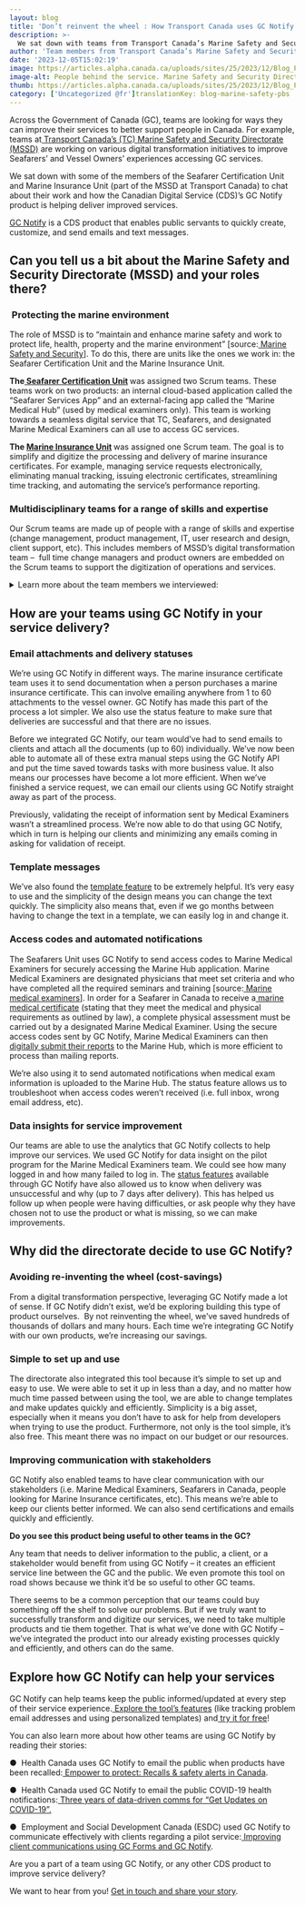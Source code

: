 ```yaml
---
layout: blog
title: 'Don’t reinvent the wheel : How Transport Canada uses GC Notify'
description: >-
  We sat down with teams from Transport Canada’s Marine Safety and Security Directorate (MSSD) to discuss how they’re using GC Notify to improve services for Seafarers and Vessel Owners.
author: 'Team members from Transport Canada’s Marine Safety and Security Directorate (MSSD)'
date: '2023-12-05T15:02:19'
image: https://articles.alpha.canada.ca/uploads/sites/25/2023/12/Blog_PBS_MarineSafetySecurityTransportCanada_EN.jpg
image-alt: People behind the service. Marine Safety and Security Directorate (MSSD) Seafarer Certification Unit and Marine Insurance Unit on a blue water background with a black and white lifesaver.
thumb: https://articles.alpha.canada.ca/uploads/sites/25/2023/12/Blog_PBS_MarineSafetySecurityTransportCanada_EN.jpg
category: ['Uncategorized @fr']translationKey: blog-marine-safety-pbs
---
```


<p>Across the Government of Canada (GC), teams are looking for ways they can improve their services to better support people in Canada. For example, teams at<a href="https://tc.canada.ca/en/marine-transportation/marine-safety/marine-safety-security" target="_blank" rel="noreferrer noopener"> Transport Canada&#8217;s (TC) Marine Safety and Security Directorate (MSSD)</a> are working on various digital transformation initiatives to improve Seafarers&#8217; and Vessel Owners’ experiences accessing GC services.</p>



<p>We sat down with some of the members of the Seafarer Certification Unit and Marine Insurance Unit (part of the MSSD at Transport Canada) to chat about their work and how the Canadian Digital Service (CDS)’s GC Notify product is helping deliver improved services.</p>



<p><a href="https://notification.canada.ca/features?utm_source=Blog&amp;utm_medium=Mailchimp&amp;utm_campaign=MSSD&amp;utm_id=MSSD+blog&amp;utm_content=EN" target="_blank" rel="noreferrer noopener">GC Notify</a> is a CDS product that enables public servants to quickly create, customize, and send emails and text messages.</p>



<h2 class="wp-block-heading" id="h-can-you-tell-us-a-bit-about-the-marine-safety-and-security-directorate-mssd-and-your-roles-there"><strong>Can you tell us a bit about the Marine Safety and Security Directorate (MSSD) and your roles there?</strong></h2>



<h3 class="wp-block-heading" id="h-nbsp-protecting-the-marine-environment"><strong>&nbsp;Protecting the marine environment</strong></h3>



<p>The role of MSSD is to “maintain and enhance marine safety and work to protect life, health, property and the marine environment” [source:<a href="https://tc.canada.ca/en/marine-transportation/marine-safety/marine-safety-security" target="_blank" rel="noreferrer noopener"> Marine Safety and Security</a>]. To do this, there are units like the ones we work in: the Seafarer Certification Unit and the Marine Insurance Unit.</p>



<p><strong>The</strong><a href="https://tc.canada.ca/en/marine-transportation/seafarer-certification" target="_blank" rel="noreferrer noopener"><strong> Seafarer Certification Unit</strong></a><strong> </strong>was assigned two Scrum teams. These teams work on two products: an internal cloud-based application called the “Seafarer Services App” and an external-facing app called the “Marine Medical Hub” (used by medical examiners only). This team is working towards a seamless digital service that TC, Seafarers, and designated Marine Medical Examiners can all use to access GC services.</p>



<p><strong>The </strong><a href="https://tc.canada.ca/en/marine-transportation/marine-pollution-environmental-response/marine-insurance-certificate" target="_blank" rel="noreferrer noopener"><strong>Marine Insurance Unit</strong></a><strong> </strong>was assigned one Scrum team. The goal is to simplify and digitize the processing and delivery of marine insurance certificates. For example, managing service requests electronically, eliminating manual tracking, issuing electronic certificates, streamlining time tracking, and automating the service’s performance reporting.</p>



<h3 class="wp-block-heading"><strong>Multidisciplinary teams for a range of skills and expertise</strong></h3>



<p>Our Scrum teams are made up of people with a range of skills and expertise (change management, product management, IT, user research and design, client support, etc). This includes members of MSSD’s digital transformation team –&nbsp; full time change managers and product owners are embedded on the Scrum teams to support the digitization of operations and services.</p>



<details class="wp-block-cds-snc-accordion"><summary> Learn more about the team members we interviewed:</summary>
<p><strong>Hugo Pellerin (Change Manager and Digital Transformation Advisor)</strong> is part of MSSD’s transformation team and has extensive experience working on various transformation initiatives. Hugo acts as senior advisor for the implementation of MSSD’s digital strategy. He is trained and certified in change management, and he also supports the Seafarer Certification Unit in the adoption of their new and improved business processes and IT solutions.</p>



<p><strong>Shailen Parbhoo (Product Strategist </strong>– <strong>Seafarer Services)</strong> is a consultant with years of experience working on digital transformation initiatives in the private and public sector. Shailen also has experience in leading multiple product owners through building strategies and roadmaps to focus on delivering value and is agile certified in product management principles.</p>



<p><strong>Louis Fahrendorff (Product Owner – Seafarer Services)</strong> is part of MSSD’s transformation team and has experience working with development teams and UX designers in the private and public sectors. Louis has also developed and implemented product visions for various types of services and programs, including products and services to support the directorate, businesses, and citizens.</p>



<p><strong>Michael Peter Barker (Product Owner &#8211; Seafarer Services)</strong> is part of the Seafarer Certification Unit and acts as a subject matter expert to guide the team in developing products. Michael takes his experience as an engineer at sea and mariner to help the unit chart a new course of change at TC.</p>



<p><strong>Katsiaryna Haisionak (UX Researcher – Seafarer Services)</strong> is a consultant who uncovers user behaviours, needs, and motivations to make products more intuitive and user-friendly. Katsiaryna has many years of experience in user research and service design in the private and public sectors, as well as experience in product design.</p>



<p><strong>Cody Giroux (Product Owner – Marine insurance certification )</strong> is part of MSSD’s transformation team and has experience working with Scrum teams and UX designers in the private and public sectors. Cody has developed and implemented product vision for various types of services and programs including products and services to support the directorates, businesses, and citizens.</p>



<p><strong>Daniel Bou-Mitry (Client Support Coordinator – Marine Medical Unit) </strong>is the<strong> </strong>main contact with the designated marine medical examiners.</p>



<p><strong>Isabelle Sabourin (Change Management Advisor – Marine Insurance Certification) </strong>is part of MSSD’s transformation team and has experience implementing digital operations and online services within TC. Trained and certified in change management, she supports the Marine Insurance Unit in the adoption of their new and improved business processes and IT solutions.</p>



<p><strong>Timothy Blake</strong> (<strong>Tech Advisor – Marine Insurance certification</strong> ) is a consultant who provides expert knowledge and guidance in the development of IT solutions. This involves reviewing reports, research materials, or other documents for technical accuracy.</p>



<p><strong>Carl Lévesque (Manager, MSS Digital Modernization Team</strong>) has extensive experience in change management and transformation teams. He’s responsible for overall management of the digital transformation and change management for the Marine Safety and Security Digital Modernization team.<br><br><strong>Xinran Wang (Acting Team Lead/UX Designer </strong>–<strong> Cargo/Port State )</strong> does the research and proposes interface models to improve user experience. As acting team lead, she facilitates project team meetings.</p>
</details>



<h2 class="wp-block-heading"><strong>How are your teams using GC Notify in your service delivery?</strong></h2>



<h3 class="wp-block-heading"><strong>Email attachments and delivery statuses</strong></h3>



<p>We’re using GC Notify in different ways. The marine insurance certificate team uses it to send documentation when a person purchases a marine insurance certificate. This can involve emailing anywhere from 1 to 60 attachments to the vessel owner. GC Notify has made this part of the process a lot simpler. We also use the status feature to make sure that deliveries are successful and that there are no issues.</p>



<p>Before we integrated GC Notify, our team would’ve had to send emails to clients and attach all the documents (up to 60) individually. We’ve now been able to automate all of these extra manual steps using the GC Notify API and put the time saved towards tasks with more business value. It also means our processes have become a lot more efficient. When we’ve finished a service request, we can email our clients using GC Notify straight away as part of the process.</p>



<p>Previously, validating the receipt of information sent by Medical Examiners wasn’t a streamlined process. We’re now able to do that using GC Notify, which in turn is helping our clients and minimizing any emails coming in asking for validation of receipt.</p>



<h3 class="wp-block-heading"><strong>Template messages</strong></h3>



<p>We’ve also found the <a href="https://notification.canada.ca/formatting-emails" target="_blank" rel="noreferrer noopener">template feature</a> to be extremely helpful. It’s very easy to use and the simplicity of the design means you can change the text quickly. The simplicity also means that, even if we go months between having to change the text in a template, we can easily log in and change it.</p>



<h3 class="wp-block-heading"><strong>Access codes and automated notifications</strong></h3>



<p>The Seafarers Unit uses GC Notify to send access codes to Marine Medical Examiners for securely accessing the Marine Hub application. Marine Medical Examiners are designated physicians that meet set criteria and who have completed all the required seminars and training [source:<a href="https://tc.canada.ca/en/marine-transportation/seafarer-certification/marine-medical-examiners#designation" target="_blank" rel="noreferrer noopener"> Marine medical examiners</a>]. In order for a Seafarer in Canada to receive a<a href="https://tc.canada.ca/en/marine-transportation/marine-training-certification-individuals/how-obtain-canadian-marine-medical-certificate"> marine medical certificate</a> (stating that they meet the medical and physical requirements as outlined by law), a complete physical assessment must be carried out by a designated Marine Medical Examiner. Using the secure access codes sent by GC Notify, Marine Medical Examiners can then<a href="https://tc.canada.ca/en/marine-transportation/seafarer-certification/marine-medical-examiners#modernizing" target="_blank" rel="noreferrer noopener"> digitally submit their reports</a> to the Marine Hub, which is more efficient to process than mailing reports.</p>



<p>We’re also using it to send automated notifications when medical exam information is uploaded to the Marine Hub. The status feature allows us to troubleshoot when access codes weren’t received (i.e. full inbox, wrong email address, etc).</p>



<h3 class="wp-block-heading"><strong>Data insights for service improvement</strong></h3>



<p>Our teams are able to use the analytics that GC Notify collects to help improve our services. We used GC Notify for data insight on the pilot program for the Marine Medical Examiners team. We could see how many logged in and how many failed to log in. The <a href="https://notification.canada.ca/understanding-delivery-and-failure" target="_blank" rel="noreferrer noopener">status features</a> available through GC Notify have also allowed us to know when delivery was unsuccessful and why (up to 7 days after delivery). This has helped us follow up when people were having difficulties, or ask people why they have chosen not to use the product or what is missing, so we can make improvements.</p>



<h2 class="wp-block-heading"><strong>Why did the directorate decide to use GC Notify?</strong></h2>



<h3 class="wp-block-heading"><strong>Avoiding re-inventing the wheel (cost-savings)</strong></h3>



<p>From a digital transformation perspective, leveraging GC Notify made a lot of sense. If GC Notify didn’t exist, we’d be exploring building this type of product ourselves.&nbsp; By not reinventing the wheel, we’ve saved hundreds of thousands of dollars and many hours. Each time we’re integrating GC Notify with our own products, we’re increasing our savings.</p>



<h3 class="wp-block-heading"><strong>Simple to set up and use</strong></h3>



<p>The directorate also integrated this tool because it’s simple to set up and easy to use. We were able to set it up in less than a day, and no matter how much time passed between using the tool, we are able to change templates and make updates quickly and efficiently. Simplicity is a big asset, especially when it means you don’t have to ask for help from developers when trying to use the product. Furthermore, not only is the tool simple, it’s also free. This meant there was no impact on our budget or our resources.</p>



<h3 class="wp-block-heading"><strong>Improving communication with stakeholders</strong></h3>



<p>GC Notify also enabled teams to have clear communication with our stakeholders (i.e. Marine Medical Examiners, Seafarers in Canada, people looking for Marine Insurance certificates, etc). This means we’re able to keep our clients better informed. We can also send certifications and emails quickly and efficiently.</p>



<p><strong>Do you see this product being useful to other teams in the GC?</strong></p>



<p>Any team that needs to deliver information to the public, a client, or a stakeholder would benefit from using GC Notify – it creates an efficient service line between the GC and the public. We even promote this tool on road shows because we think it’d be so useful to other GC teams.</p>



<p>There seems to be a common perception that our teams could buy something off the shelf to solve our problems. But if we truly want to successfully transform and digitize our services, we need to take multiple products and tie them together. That is what we’ve done with GC Notify – we’ve integrated the product into our already existing processes quickly and efficiently, and others can do the same.</p>



<h2 class="wp-block-heading"><strong>Explore how GC Notify can help your services</strong></h2>



<p>GC Notify can help teams keep the public informed/updated at every step of their service experience.<a href="https://notification.canada.ca/features" target="_blank" rel="noreferrer noopener"> Explore the tool’s features</a> (like tracking problem email addresses and using personalized templates) and<a href="https://notification.canada.ca/register?utm_source=Blog&amp;utm_medium=Mailchimp&amp;utm_campaign=MSSD&amp;utm_id=MSSD+blog&amp;utm_content=EN" target="_blank" rel="noreferrer noopener"> try it for free</a>!&nbsp;</p>



<p>You can also learn more about how other teams are using GC Notify by reading their stories:</p>



<p>●&nbsp; Health Canada uses GC Notify to email the public when products have been recalled:<a href="https://digital.canada.ca/2022/07/05/empower-to-protect-recalls-safety-alerts-in-canada/" target="_blank" rel="noreferrer noopener"> Empower to protect: Recalls &amp; safety alerts in Canada</a>.</p>



<p>●&nbsp; Health Canada used GC Notify to email the public COVID-19 health notifications:<a href="https://digital.canada.ca/2023/03/23/three-years-of-data-driven-comms-for-get-updates-on-covid-19/" target="_blank" rel="noreferrer noopener"> Three years of data-driven comms for “Get Updates on COVID-19”.</a></p>



<p>●&nbsp; Employment and Social Development Canada (ESDC) used GC Notify to communicate effectively with clients regarding a pilot service:<a href="https://digital.canada.ca/2022/12/15/improving-client-communications-using-gc-forms-and-gc-notify/" target="_blank" rel="noreferrer noopener"> Improving client communications using GC Forms and GC Notify</a>.</p>



<p>Are you a part of a team using GC Notify, or any other CDS product to improve service delivery?</p>



<p>We want to hear from you! <a href="mailto:cds-snc@servicecanada.gc.ca">Get in touch and share your story</a>. </p>

